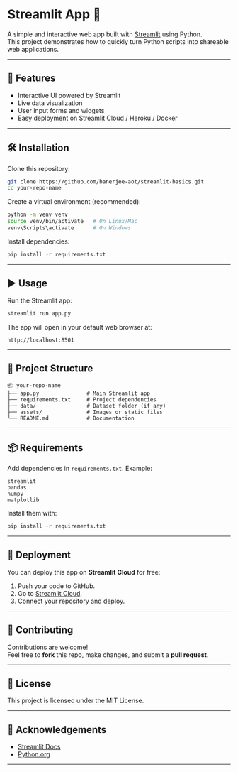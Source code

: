 # Streamlit App 🚀

A simple and interactive web app built with [Streamlit](https://streamlit.io/) using Python.  
This project demonstrates how to quickly turn Python scripts into shareable web applications.

---

## 📌 Features
- Interactive UI powered by Streamlit
- Live data visualization
- User input forms and widgets
- Easy deployment on Streamlit Cloud / Heroku / Docker

---

## 🛠️ Installation

Clone this repository:

```bash
git clone https://github.com/banerjee-aot/streamlit-basics.git
cd your-repo-name
```

Create a virtual environment (recommended):

```bash
python -m venv venv
source venv/bin/activate   # On Linux/Mac
venv\Scripts\activate      # On Windows
```

Install dependencies:

```bash
pip install -r requirements.txt
```

---

## ▶️ Usage

Run the Streamlit app:

```bash
streamlit run app.py
```

The app will open in your default web browser at:

```
http://localhost:8501
```

---

## 📂 Project Structure

```
📦 your-repo-name
├── app.py               # Main Streamlit app
├── requirements.txt     # Project dependencies
├── data/                # Dataset folder (if any)
├── assets/              # Images or static files
└── README.md            # Documentation
```

---

## 📦 Requirements

Add dependencies in `requirements.txt`. Example:

```
streamlit
pandas
numpy
matplotlib
```

Install them with:

```bash
pip install -r requirements.txt
```

---

## 🚀 Deployment

You can deploy this app on **Streamlit Cloud** for free:

1. Push your code to GitHub.
2. Go to [Streamlit Cloud](https://share.streamlit.io/).
3. Connect your repository and deploy.

---

## 🤝 Contributing

Contributions are welcome!  
Feel free to **fork** this repo, make changes, and submit a **pull request**.

---

## 📜 License

This project is licensed under the MIT License.  

---

## 🌟 Acknowledgements
- [Streamlit Docs](https://docs.streamlit.io/)
- [Python.org](https://www.python.org/)

---
